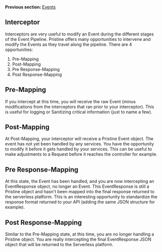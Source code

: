 <p>
   <strong>Previous section: </strong> <a href="00.index.md">Events</a>
</p>


Interceptor
-------

Interceptors are very useful to modify an Event during the different stages of the Event Pipeline. Pristine offers many 
opportunities to intervene and modify the Events as they travel along the pipeline. There are 4 opportunities:
1. Pre-Mapping
2. Post-Mapping
3. Pre Response-Mapping
4. Post Response-Mapping

## Pre-Mapping
If you intercept at this time, you will receive the raw Event (minus modifications from the interceptors that ran prior
to your interceptor). This is useful for logging or Sanitizing critical information (just to name a few).

## Post-Mapping
At Post-Mapping, your interceptor will receive a Pristine Event object. The event has not yet been handled by any 
services. You have the opportunity to modify it before it gets handled by your services. This can be useful to make 
adjustments to a Request before it reaches the controller for example.

## Pre Response-Mapping
At this state, the Event has been handled, and you are now intercepting an EventResponse object, no longer an Event. 
This EventResponse is still a Pristine object and hasn't been mapped into the final response returned to the serverless
platform. This is an interesting opportunity to standardize the response format returned to your API (adding the same
JSON structure for example).

## Post Response-Mapping
Similar to the Pre-Mapping state, at this time, you are no longer handling a Pristine object. You are really 
intercepting the final EventResponse JSON object that will be returned to the Serverless platform.